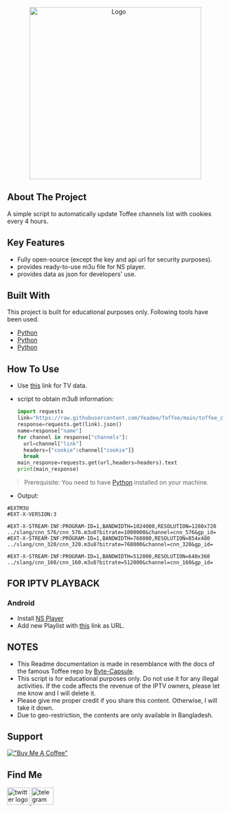 <div align="center">
<a href="https://github.com/Yeadee/Toffee">
<img src="https://toffeelive.com/logo.svg" alt="Logo" width="400px">
</a>
<br/>

</div>

## About The Project

A simple script to automatically update Toffee channels list with cookies every 4 hours.

## Key Features

- Fully open-source (except the key and api url for security purposes).
- provides ready-to-use m3u file for NS player.
- provides data as json for developers' use.

## Built With

This project is built for educational purposes only. Following tools have been used.

- [Python](https://www.python.org)
- [Python](https://www.python.org)
- [Python](https://www.python.org)

## How To Use

- Use [this](https://raw.githubusercontent.com/Yeadee/Toffee/main/toffee_channel_data.json) link for TV data.

- script to obtain m3u8 information:
  ```python
  import requests
  link="https://raw.githubusercontent.com/Yeadee/Toffee/main/toffee_channel_data.json"
  response=requests.get(link).json()
  name=response["name"]
  for channel in response["channels"]:
    url=channel["link"]
    headers={"cookie":channel["cookie"]}
    break
  main_response=requests.get(url,headers=headers).text
  print(main_response)
  ```
>Prerequisite: You need to have [Python](https://www.python.org) installed on your machine.
- Output:
```
#EXTM3U
#EXT-X-VERSION:3

#EXT-X-STREAM-INF:PROGRAM-ID=1,BANDWIDTH=1024000,RESOLUTION=1280x720
../slang/cnn_576/cnn_576.m3u8?bitrate=1000000&channel=cnn_576&gp_id=
#EXT-X-STREAM-INF:PROGRAM-ID=1,BANDWIDTH=768000,RESOLUTION=854x480
../slang/cnn_320/cnn_320.m3u8?bitrate=768000&channel=cnn_320&gp_id=

#EXT-X-STREAM-INF:PROGRAM-ID=1,BANDWIDTH=512000,RESOLUTION=640x360
../slang/cnn_160/cnn_160.m3u8?bitrate=512000&channel=cnn_160&gp_id=

```
## FOR IPTV PLAYBACK
### Android
- Install [NS Player](https://play.google.com/store/apps/details?id=com.genuine.leone)
- Add new Playlist with [this](https://raw.githubusercontent.com/Yeadee/Toffee/main/toffee_channel_data.json) link as URL.

## NOTES

- This Readme documentation is made in resemblance with the docs of the famous Toffee repo by [Byte-Capsule](https://github.com/byte-capsule).
- This script is for educational purposes only. Do not use it for any illegal activities. If the code affects the revenue of the IPTV owners, please let me know and I will delete it.
- Please give me proper credit if you share this content. Otherwise, I will take it down.
- Due to geo-restriction, the contents are only available in Bangladesh.
## Support

[!["Buy Me A Coffee"](https://www.buymeacoffee.com/assets/img/custom_images/orange_img.png)](https://www.buymeacoffee.com/yeadee)

## Find Me

<div>
  <a href="https://x.com/i3pranto" target="_blank">
    <img src="https://raw.githubusercontent.com/maurodesouza/profile-readme-generator/master/src/assets/icons/social/twitter/default.svg" width="52" height="40" alt="twitter logo"  />
  </a>
  <a href="https://t.me/pranto_bhai" target="_blank">
    <img src="https://raw.githubusercontent.com/maurodesouza/profile-readme-generator/master/src/assets/icons/social/telegram/default.svg" width="52" height="40" alt="telegram logo"  />
  </a>
</div>


